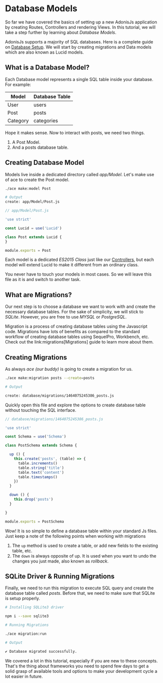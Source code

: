 # Database Models

So far we have covered the basics of setting up a new AdonisJs application by creating Routes, Controllers and rendering Views. In this tutorial, we will take a step further by learning about *Database Models*.

AdonisJs supports a majority of SQL databases. Here is a complete guide on [Database Setup](/markdown/05-database/01-database-setup.md). We will start by creating migrations and Data models which are also known as Lucid models.

## What is a Database Model?
Each Database model represents a single SQL table inside your database. For example:

| Model     | Database Table    |
|-----------|-------------------|
| User      | users             |
| Post      | posts             |
| Category  | categories        |

Hope it makes sense. Now to interact with posts, we need two things.

1. A Post Model.
2. And a posts database table.

## Creating Database Model
Models live inside a dedicated directory called *app/Model*. Let's make use of ace to create the Post model.

```bash
./ace make:model Post
```

```bash
# Output
create: app/Model/Post.js
```

```js
// app/Model/Post.js

'use strict'

const Lucid = use('Lucid')

class Post extends Lucid {
}

module.exports = Post
```

Each model is a dedicated *ES2015 Class* just like our [Controllers](/markdown/03-getting-started/09-controllers.md), but each model will extend Lucid to make it different from an ordinary class.

You never have to touch your models in most cases. So we will leave this file as it is and switch to another task.

## What are Migrations?
Our next step is to choose a database we want to work with and create the necessary database tables. For the sake of simplicity, we will stick to *SQLite*. However, you are free to use *MYSQL* or *PostgreSQL*.

Migration is a process of creating database tables using the Javascript code. Migrations have lots of benefits as compared to the standard workflow of creating database tables using SequelPro, Workbench, etc. Check out the link:migrations[Migrations] guide to learn more about them.

## Creating Migrations
As always *ace (our buddy)* is going to create a migration for us.

```bash
./ace make:migration posts --create=posts
```

```bash
# Output

create: database/migrations/1464075245386_posts.js
```

Quickly open this file and explore the options to create database table without touching the SQL interface.

```js
// database/migrations/1464075245386_posts.js

'use strict'

const Schema = use('Schema')

class PostSchema extends Schema {

  up () {
    this.create('posts', (table) => {
      table.increments()
      table.string('title')
      table.text('content')
      table.timestamps()
    })
  }

  down () {
    this.drop('posts')
  }

}

module.exports = PostSchema
```

Wow! It is so simple to define a database table within your standard Js files. Just keep a note of the following points when working with migrations

1. The `up` method is used to create a table, or add new fields to the existing table, etc.
2. The `down` is always opposite of up. It is used when you want to undo the changes you just made, also known as *rollback*.

## SQLite Driver & Running Migrations
Finally, we need to run this migration to execute SQL query and create the database table called *posts*. Before that, we need to make sure that SQLite is setup properly.

```bash
# Installing SQLite3 driver

npm i --save sqlite3
```

```bash
# Running Migrations

./ace migration:run
```

```bash
# Output

✔ Database migrated successfully.
```

We covered a lot in this tutorial, especially if you are new to these concepts. That's the thing about frameworks you need to spend few days to get a solid grasp of available tools and options to make your development cycle a lot easier in future.
